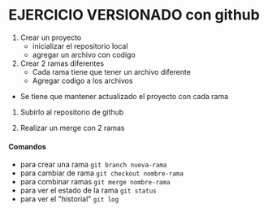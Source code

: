 # EJERCICIO VERSIONADO  con github

1. Crear un proyecto 
    - inicializar el repositorio local
    - agregar un archivo con codigo
1. Crear 2 ramas diferentes
    - Cada rama tiene que tener un archivo diferente
    - Agregar codigo a los archivos

- Se tiene que mantener actualizado el proyecto con cada rama

1. Subirlo al repositorio de github

1. Realizar un merge con 2 ramas

#### Comandos
- para crear una rama `git branch nueva-rama`
- para cambiar de rama `git checkout nombre-rama`
- para combinar ramas `git merge nombre-rama`
- para ver el estado de la rama `git status`
- para ver el "historial" `git log`
